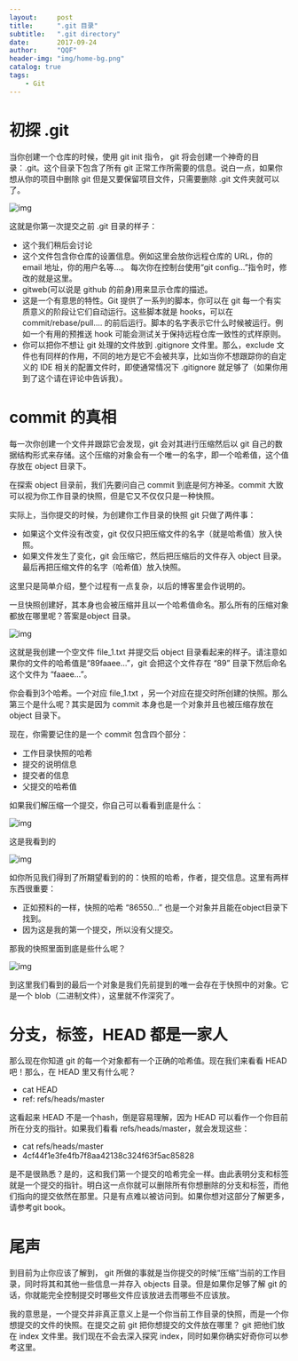 ```yaml
---
layout:     post
title:      ".git 目录"
subtitle:   ".git directory"
date:       2017-09-24
author:     "QQF"
header-img: "img/home-bg.png"
catalog: true
tags:
    - Git
---
```


# 初探 .git

当你创建一个仓库的时候，使用 git init 指令， git 将会创建一个神奇的目录：.git。这个目录下包含了所有 git 正常工作所需要的信息。说白一点，如果你想从你的项目中删除 git 但是又要保留项目文件，只需要删除 .git 文件夹就可以了。

![img](/img/in-post/2017-09-24-git-directory/01.png)

这就是你第一次提交之前 .git 目录的样子：

* 这个我们稍后会讨论
* 这个文件包含你仓库的设置信息。例如这里会放你远程仓库的 URL，你的 email 地址，你的用户名等…。 每次你在控制台使用“git config…”指令时，修改的就是这里。
* gitweb(可以说是 github 的前身)用来显示仓库的描述。
* 这是一个有意思的特性。Git 提供了一系列的脚本，你可以在 git 每一个有实质意义的阶段让它们自动运行。这些脚本就是 hooks，可以在 commit/rebase/pull…. 的前后运行。脚本的名字表示它什么时候被运行。例如一个有用的预推送 hook 可能会测试关于保持远程仓库一致性的式样原则。
* 你可以把你不想让 git 处理的文件放到 .gitignore 文件里。那么，exclude 文件也有同样的作用，不同的地方是它不会被共享，比如当你不想跟踪你的自定义的 IDE 相关的配置文件时，即使通常情况下 .gitignore 就足够了（如果你用到了这个请在评论中告诉我）。

# commit 的真相

每一次你创建一个文件并跟踪它会发现，git 会对其进行压缩然后以 git 自己的数据结构形式来存储。这个压缩的对象会有一个唯一的名字，即一个哈希值，这个值存放在 object 目录下。

在探索 object 目录前，我们先要问自己 commit 到底是何方神圣。commit 大致可以视为你工作目录的快照，但是它又不仅仅只是一种快照。

实际上，当你提交的时候，为创建你工作目录的快照 git 只做了两件事：

* 如果这个文件没有改变，git 仅仅只把压缩文件的名字（就是哈希值）放入快照。
* 如果文件发生了变化，git 会压缩它，然后把压缩后的文件存入 object 目录。最后再把压缩文件的名字（哈希值）放入快照。

这里只是简单介绍，整个过程有一点复杂，以后的博客里会作说明的。

一旦快照创建好，其本身也会被压缩并且以一个哈希值命名。那么所有的压缩对象都放在哪里呢？答案是object 目录。

![img](/img/in-post/2017-09-24-git-directory/02.png)

这就是我创建一个空文件 file_1.txt 并提交后 object 目录看起来的样子。请注意如果你的文件的哈希值是“89faaee…”，git 会把这个文件存在 “89” 目录下然后命名这个文件为 “faaee…”。

你会看到3个哈希。一个对应 file_1.txt ，另一个对应在提交时所创建的快照。那么第三个是什么呢？其实是因为 commit 本身也是一个对象并且也被压缩存放在 object 目录下。

现在，你需要记住的是一个 commit 包含四个部分：

* 工作目录快照的哈希
* 提交的说明信息
* 提交者的信息
* 父提交的哈希值

如果我们解压缩一个提交，你自己可以看看到底是什么：

![img](/img/in-post/2017-09-24-git-directory/03.png)

这是我看到的

![img](/img/in-post/2017-09-24-git-directory/04.png)

如你所见我们得到了所期望看到的的：快照的哈希，作者，提交信息。这里有两样东西很重要：

* 正如预料的一样，快照的哈希 “86550…” 也是一个对象并且能在object目录下找到。
* 因为这是我的第一个提交，所以没有父提交。

那我的快照里面到底是些什么呢？

![img](/img/in-post/2017-09-24-git-directory/05.png)

到这里我们看到的最后一个对象是我们先前提到的唯一会存在于快照中的对象。它是一个 blob（二进制文件），这里就不作深究了。

# 分支，标签，HEAD 都是一家人

那么现在你知道 git 的每一个对象都有一个正确的哈希值。现在我们来看看 HEAD 吧！那么，在 HEAD 里又有什么呢？

* cat HEAD
* ref: refs/heads/master

这看起来 HEAD 不是一个hash，倒是容易理解，因为 HEAD 可以看作一个你目前所在分支的指针。如果我们看看 refs/heads/master，就会发现这些：

* cat refs/heads/master
* 4cf44f1e3fe4fb7f8aa42138c324f63f5ac85828

是不是很熟悉？是的，这和我们第一个提交的哈希完全一样。由此表明分支和标签就是一个提交的指针。明白这一点你就可以删除所有你想删除的分支和标签，而他们指向的提交依然在那里。只是有点难以被访问到。如果你想对这部分了解更多，请参考git book。

# 尾声

到目前为止你应该了解到， git 所做的事就是当你提交的时候“压缩”当前的工作目录，同时将其和其他一些信息一并存入 objects 目录。但是如果你足够了解 git 的话，你就能完全控制提交时哪些文件应该放进去而哪些不应该放。

我的意思是，一个提交并非真正意义上是一个你当前工作目录的快照，而是一个你想提交的文件的快照。在提交之前 git 把你想提交的文件放在哪里？ git 把他们放在 index 文件里。我们现在不会去深入探究 index，同时如果你确实好奇你可以参考这里。